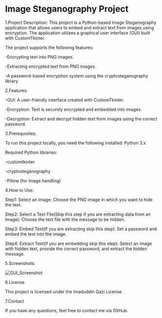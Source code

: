 # Image Steganography Project
1.Project Description: 
This project is a Python-based Image Steganography application that allows users to embed and extract text from images using encryption. The application utilizes a graphical user interface (GUI) built with CustomTkinter.

The project supports the following features:

-Encrypting text into PNG images.

-Extracting encrypted text from PNG images.

-A password-based encryption system using the cryptosteganography library.

2.Features: 

-GUI: A user-friendly interface created with CustomTkinter.

-Encryption: Text is securely encrypted and embedded into images.

-Decryption: Extract and decrypt hidden text from images using the correct password.

3.Prerequisites: 

To run this project locally, you need the following installed: Python 3.x

Required Python libraries:

-customtkinter

-cryptosteganography

-Pillow (for image handling)

4.How to Use:

Step1: Select an Image: Choose the PNG image in which you want to hide the text.

Step2: Select a Text File(Skip this step if you are extracting data from an Image): Choose the text file with the message to be hidden.

Step3: Embed Text(If you are extracting skip this step): Set a password and embed the text into the image.

Step4: Extract Text(If you are embedding skip this step): Select an image with hidden text, provide the correct password, and extract the hidden message.

5.Screenshots:

![GUI_Screenshot](https://github.com/user-attachments/assets/adad0625-1090-4093-bf16-c784c701f29b)

6.License

This project is licensed under the Imaduddin Qazi License.

7.Contact

If you have any questions, feel free to contact me via GitHub.
